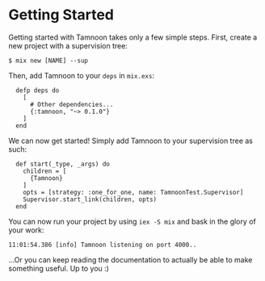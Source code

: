 # Getting Started

Getting started with Tamnoon takes only a few simple steps. First, create a new project with a supervision tree:

```console
$ mix new [NAME] --sup
```

Then, add Tamnoon to your `deps` in `mix.exs`:

```
  defp deps do
    [
      # Other dependencies...
      {:tamnoon, "~> 0.1.0"}
    ]
  end
```

We can now get started! Simply add Tamnoon to your supervision tree as such:

```
  def start(_type, _args) do
    children = [
      {Tamnoon}
    ]
    opts = [strategy: :one_for_one, name: TamnoonTest.Supervisor]
    Supervisor.start_link(children, opts)
  end
```

You can now run your project by using `iex -S mix` and bask in the glory of your work:

```console
11:01:54.386 [info] Tamnoon listening on port 4000..
```

...Or you can keep reading the documentation to actually be able to make something useful. Up to you :)